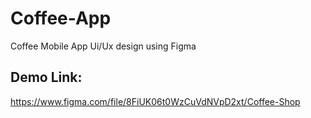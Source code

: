 # Coffee-App
Coffee Mobile App Ui/Ux design using Figma

## Demo Link:
https://www.figma.com/file/8FiUK06t0WzCuVdNVpD2xt/Coffee-Shop
